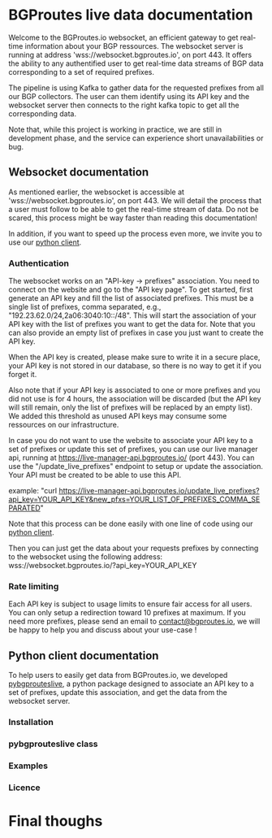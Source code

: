 # BGProutes live data documentation

Welcome to the BGProutes.io websocket, an efficient gateway to get real-time information about your BGP ressources. The websocket server is running at address 'wss://websocket.bgproutes.io', on port 443. It offers the ability to any authentified user to get real-time data streams of BGP data corresponding to a set of required prefixes.

The pipeline is using Kafka to gather data for the requested prefixes from all our BGP collectors. The user can them identify using its API key and the websocket server then connects to the right kafka topic to get all the corresponding data. 

Note that, while this project is working in practice, we are still in development phase, and the service can experience short unavailabilities or bug.

## Websocket documentation

As mentioned earlier, the websocket is accessible at 'wss://websocket.bgproutes.io', on port 443. We will detail the process that a user must follow to be able to get the real-time stream of data. Do not be scared, this process might be way faster than reading this documentation!

In addition, if you want to speed up the process even more, we invite you to use our [python client](https://github.com/bgproutes-io/pybgprouteslive/).

### Authentication

The websocket works on an "API-key -> prefixes" association. You need to connect on the website and go to the "API key page". To get started, first generate an API key and fill the list of associated prefixes. This must be a single list of prefixes, comma separated, e.g., "192.23.62.0/24,2a06:3040:10::/48". This will start the association of your API key with the list of prefixes you want to get the data for. Note that you can also provide an empty list of prefixes in case you just want to create the API key.

When the API key is created, please make sure to write it in a secure place, your API key is not stored in our database, so there is no way to get it if you forget it.

Also note that if your API key is associated to one or more prefixes and you did not use is for 4 hours, the association will be discarded (but the API key will still remain, only the list of prefixes will be replaced by an empty list). We added this threshold as unused API keys may consume some ressources on our infrastructure.

In case you do not want to use the website to associate your API key to a set of prefixes or update this set of prefixes, you can use our live manager api, running at https://live-manager-api.bgproutes.io/ (port 443). You can use the "/update_live_prefixes" endpoint to setup or update the association. Your API must be created to be able to use this API. 

example: "curl https://live-manager-api.bgproutes.io/update_live_prefixes?api_key=YOUR_API_KEY&new_pfxs=YOUR_LIST_OF_PREFIXES_COMMA_SEPARATED"

Note that this process can be done easily with one line of code using our [python client](https://github.com/bgproutes-io/pybgprouteslive/).

Then you can just get the data about your requests prefixes by connecting to the websocket using the following address:
wss://websocket.bgproutes.io/?api_key=YOUR_API_KEY


### Rate limiting

Each API key is subject to usage limits to ensure fair access for all users. You can only setup a redirection toward 10 prefixes at maximum.
If you need more prefixes, please send an email to contact@bgproutes.io, we will be happy to help you and discuss about your use-case !

## Python client documentation

To help users to easily get data from BGProutes.io, we developed [pybgprouteslive](https://github.com/bgproutes-io/pybgprouteslive/), a python package designed to associate an API key to a set of prefixes, update this association, and get the data from the websocket server.

### Installation

### pybgprouteslive class

### Examples

### Licence


# Final thoughs
